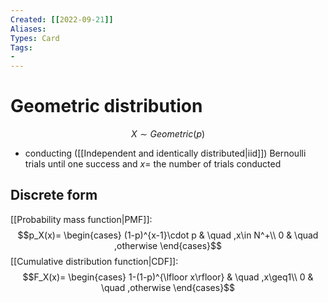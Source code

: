 ```yaml
---
Created: [[2022-09-21]]
Aliases: 
Types: Card
Tags: 
- 
---
```

# Geometric distribution
$$X\sim Geometric (p)$$
- conducting ([[Independent and identically distributed|iid]]) Bernoulli trials until one success and $x=$ the number of trials conducted
## Discrete form
[[Probability mass function|PMF]]: 
$$p_X(x)=
\begin{cases}
(1-p)^{x-1}\cdot p & \quad ,x\in N^+\\
0 & \quad ,otherwise
\end{cases}$$
[[Cumulative distribution function|CDF]]: 
$$F_X(x)=
\begin{cases}
1-(1-p)^{\lfloor x\rfloor} & \quad ,x\geq1\\
0 & \quad ,otherwise
\end{cases}$$
